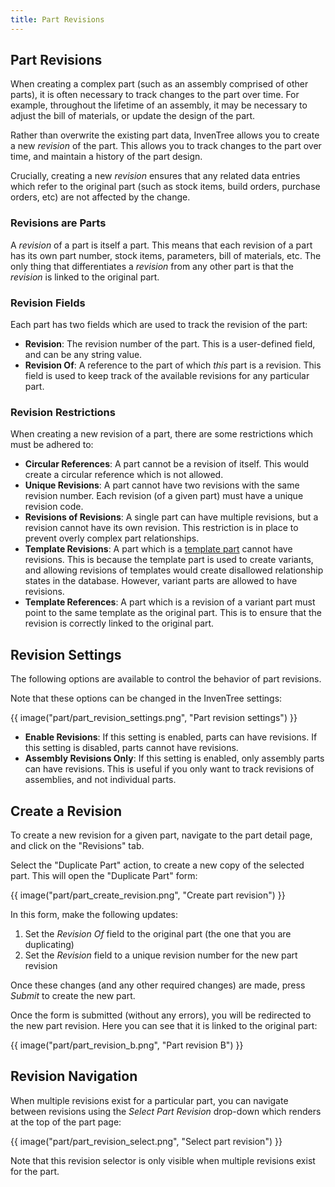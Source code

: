 ```yaml
---
title: Part Revisions
---
```


## Part Revisions

When creating a complex part (such as an assembly comprised of other parts), it is often necessary to track changes to the part over time. For example, throughout the lifetime of an assembly, it may be necessary to adjust the bill of materials, or update the design of the part.

Rather than overwrite the existing part data, InvenTree allows you to create a new *revision* of the part. This allows you to track changes to the part over time, and maintain a history of the part design.

Crucially, creating a new *revision* ensures that any related data entries which refer to the original part (such as stock items, build orders, purchase orders, etc) are not affected by the change.

### Revisions are Parts

A *revision* of a part is itself a part. This means that each revision of a part has its own part number, stock items, parameters, bill of materials, etc. The only thing that differentiates a *revision* from any other part is that the *revision* is linked to the original part.

### Revision Fields

Each part has two fields which are used to track the revision of the part:

* **Revision**: The revision number of the part. This is a user-defined field, and can be any string value.
* **Revision Of**: A reference to the part of which *this* part is a revision. This field is used to keep track of the available revisions for any particular part.

### Revision Restrictions

When creating a new revision of a part, there are some restrictions which must be adhered to:

* **Circular References**: A part cannot be a revision of itself. This would create a circular reference which is not allowed.
* **Unique Revisions**: A part cannot have two revisions with the same revision number. Each revision (of a given part) must have a unique revision code.
* **Revisions of Revisions**: A single part can have multiple revisions, but a revision cannot have its own revision. This restriction is in place to prevent overly complex part relationships.
* **Template Revisions**: A part which is a [template part](./template.md) cannot have revisions. This is because the template part is used to create variants, and allowing revisions of templates would create disallowed relationship states in the database. However, variant parts are allowed to have revisions.
* **Template References**: A part which is a revision of a variant part must point to the same template as the original part. This is to ensure that the revision is correctly linked to the original part.

## Revision Settings

The following options are available to control the behavior of part revisions.

Note that these options can be changed in the InvenTree settings:

{{ image("part/part_revision_settings.png", "Part revision settings") }}

* **Enable Revisions**: If this setting is enabled, parts can have revisions. If this setting is disabled, parts cannot have revisions.
* **Assembly Revisions Only**: If this setting is enabled, only assembly parts can have revisions. This is useful if you only want to track revisions of assemblies, and not individual parts.

## Create a Revision

To create a new revision for a given part, navigate to the part detail page, and click on the "Revisions" tab.

Select the "Duplicate Part" action, to create a new copy of the selected part. This will open the "Duplicate Part" form:

{{ image("part/part_create_revision.png", "Create part revision") }}

In this form, make the following updates:

1. Set the *Revision Of* field to the original part (the one that you are duplicating)
2. Set the *Revision* field to a unique revision number for the new part revision

Once these changes (and any other required changes) are made, press *Submit* to create the new part.

Once the form is submitted (without any errors), you will be redirected to the new part revision. Here you can see that it is linked to the original part:

{{ image("part/part_revision_b.png", "Part revision B") }}

## Revision Navigation

When multiple revisions exist for a particular part, you can navigate between revisions using the *Select Part Revision* drop-down which renders at the top of the part page:

{{ image("part/part_revision_select.png", "Select part revision") }}

Note that this revision selector is only visible when multiple revisions exist for the part.
